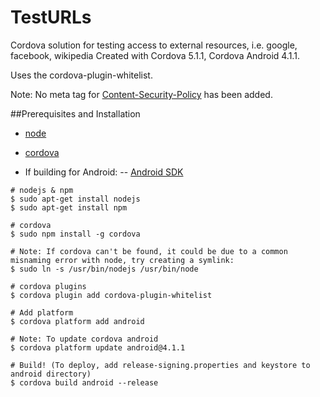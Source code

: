 # TestURLs
Cordova solution for testing access to external resources, i.e. google, facebook, wikipedia
Created with Cordova 5.1.1, Cordova Android 4.1.1.

Uses the cordova-plugin-whitelist.

Note: No meta tag for [Content-Security-Policy](http://content-security-policy.com) has been added.

##Prerequisites and Installation
 - [node](http://nodejs.org/)
 - [cordova](http://cordova.io/)

 - If building for Android:
 -- [Android SDK](https://developer.android.com/sdk/installing/index.html?pkg=studio)
```
# nodejs & npm
$ sudo apt-get install nodejs
$ sudo apt-get install npm

# cordova
$ sudo npm install -g cordova

# Note: If cordova can't be found, it could be due to a common misnaming error with node, try creating a symlink:
$ sudo ln -s /usr/bin/nodejs /usr/bin/node

# cordova plugins
$ cordova plugin add cordova-plugin-whitelist

# Add platform
$ cordova platform add android

# Note: To update cordova android
$ cordova platform update android@4.1.1

# Build! (To deploy, add release-signing.properties and keystore to android directory)
$ cordova build android --release
```

